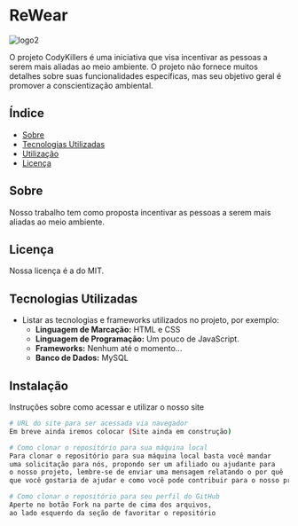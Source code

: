 # ReWear
![logo2](https://github.com/user-attachments/assets/3ce46018-b69e-4e42-8e7e-e9105bef3ae6)

O projeto CodyKillers é uma iniciativa que visa incentivar as pessoas a serem mais aliadas ao meio ambiente. O projeto não fornece muitos detalhes sobre suas funcionalidades específicas, mas seu objetivo geral é promover a conscientização ambiental.

## Índice

- [Sobre](#sobre)
- [Tecnologias Utilizadas](#tecnologias-utilizadas)
- [Utilização](#utilizacao)
- [Licença](#licença)

## Sobre

Nosso trabalho tem como proposta incentivar as pessoas a serem mais aliadas ao meio ambiente.

## Licença

Nossa licença é a do MIT.

## Tecnologias Utilizadas

- Listar as tecnologias e frameworks utilizados no projeto, por exemplo:
  - **Linguagem de Marcação:** HTML e CSS
  - **Linguagem de Programação:** Um pouco de JavaScript.
  - **Frameworks:** Nenhum até o momento...
  - **Banco de Dados:** MySQL

## Instalação

Instruções sobre como acessar e utilizar o nosso site

```bash
# URL do site para ser acessada via navegador
Em breve ainda iremos colocar (Site ainda em construção)

# Como clonar o repositório para sua máquina local
Para clonar o repositório para sua máquina local basta você mandar
uma solicitação para nós, propondo ser um afiliado ou ajudante para
o nosso projeto, lembre-se de enviar uma mensagem relatando o por quê
que você gostaria de ajudar e como você pode contribuir para o nosso projeto.

# Como clonar o repositório para seu perfil do GitHub
Aperte no botão Fork na parte de cima dos arquivos,
ao lado esquerdo da seção de favoritar o repositório
